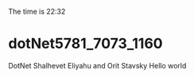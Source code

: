 The time is 22:32
# dotNet5781_7073_1160
  DotNet Shalhevet Eliyahu and Orit Stavsky
  Hello world 

